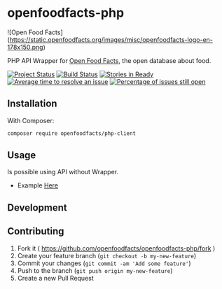 # openfoodfacts-php
![Open Food Facts] (https://static.openfoodfacts.org/images/misc/openfoodfacts-logo-en-178x150.png)

PHP API Wrapper for [Open Food Facts](https://openfoodfacts.org/), the open database about food.

[![Project Status](http://opensource.box.com/badges/active.svg)](http://opensource.box.com/badges)
[![Build Status](https://travis-ci.org/openfoodfacts/openfoodfacts-php.svg?branch=master)](https://travis-ci.org/openfoodfacts/openfoodfacts-php) [![Stories in Ready](https://badge.waffle.io/openfoodfacts/openfoodfacts-php.svg?label=ready&title=Ready)](http://waffle.io/openfoodfacts/openfoodfacts-php)
[![Average time to resolve an issue](http://isitmaintained.com/badge/resolution/openfoodfacts/openfoodfacts-php.svg)](http://isitmaintained.com/project/openfoodfacts/openfoodfacts-php "Average time to resolve an issue")
[![Percentage of issues still open](http://isitmaintained.com/badge/open/openfoodfacts/openfoodfacts-php.svg)](http://isitmaintained.com/project/openfoodfacts/openfoodfacts-php "Percentage of issues still open")

## Installation

With Composer:

```bash
composer require openfoodfacts/php-client
```

## Usage
Is possible using API without Wrapper.
- Example [Here](./examples/00_flat_request)

## Development


## Contributing

1. Fork it ( https://github.com/openfoodfacts/openfoodfacts-php/fork )
2. Create your feature branch (`git checkout -b my-new-feature`)
3. Commit your changes (`git commit -am 'Add some feature'`)
4. Push to the branch (`git push origin my-new-feature`)
5. Create a new Pull Request
